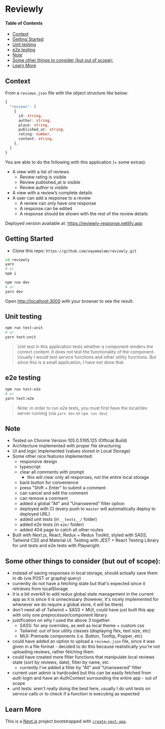 <h1>Reviewly</h1>

<h4>Table of Contents</h4>

- [Context](#context)
- [Getting Started](#getting-started)
- [Unit testing](#unit-testing)
- [e2e testing](#e2e-testing)
- [Note](#note)
- [Some other things to consider (but out of scope):](#some-other-things-to-consider-but-out-of-scope)
- [Learn More](#learn-more)

## Context

From a `reviews.json` file with the object structure like below: 
  
  ```typescript
  {
    "reviews": [
      {
        id: string,
        author: string,
        place: string,
        published_at: string,
        rating: number,
        content: string,
      },
    ]
  }
  ```

  You are able to do the following with this application (+ some extras):
- A view with a list of reviews
  - Review rating is visible
  - Review published_at is visible
  - Review author is visible
- A view with a review’s complete details
- A user can add a response to a review
  - A review can only have one response
  - A response can be edited
  - A response should be shown with the rest of the review details

Deployed version available at: https://reviewly-response.netlify.app

## Getting Started

- Clone this repo: `https://github.com/nayemalam/reviewly.git`

```bash
cd reviewly
yarn
# or
npm i
```

```bash
npm run dev
# or
yarn dev
```

Open [http://localhost:3000](http://localhost:3000) with your browser to see the result.

## Unit testing
  ```bash
  npm run test:unit
  # or
  yarn test:unit
  ```
> Unit test in this application tests whether a component renders the correct content. It does not test the functionality of the component. Usually I would test service functions and other utility functions. But since this is a small application, I have not done that.


## e2e testing
  ```bash
  npm run test:e2e
  # or
  yarn test:e2e
  ```

> Note: in order to run e2e tests, you must first have the local/dev server running (via `yarn dev` or `npm run dev`)

## Note
- Tested on Chrome Version 105.0.5195.125 (Official Build)
- Architecture implemented with proper file structuring
- UI and logic implemented (values stored in Local Storage)
- Some other nice features implemented: 
  - responsive design
  - typescript
  - clear all comments with  prompt
    - this will clear only all responses, not the entire local storage
  - back button for convenience
  - press "Shift + Enter" to submit a comment
  - can cancel and edit the comment
  - can remove a comment
  - added a global "All" and "Unanswered" filter option
  - deployed with CI (every push to `master` will automatically deploy to deployed URL)
  - added unit tests (in `__tests__/` folder)
  - added e2e tests (in `e2e/` folder)
  - added 404 page to catch all other routes
- Built with Next.js, React, Redux + Redux Toolkit, styled with SASS, Tailwind CSS and Material UI. Testing with JEST + React Testing Library for unit tests and e2e tests with Playwright.

## Some other things to consider (but out of scope):
- instead of saving responses in local storage, should actually save them in db (via POST or graphql query)
- currently do not have a fetching state but that's expected since it retrieves from localStorage
- it is a bit overkill to add redux global state management in the current app as it is since it is unnecessary (however, it's nicely implemented for whenever we do require a global store, it will be there)
- don't need all of Tailwind + SASS + MUI, could have just built this app with only one preprocessor/component library
- justification on why I used the above 3 together:
   - SASS: for any overrides, as well as local theme + custom css
   - Tailwind: out of box utility classes (displaying flex, text size, etc)
   - MUI: Premade components (i.e. Button, Tooltip, Popper, etc)
- could have added an option to upload a `reviews.json` file, since it was given in a file format - decided to do this because realistically you're not uploading reviews, rather fetching them
- could have created more filter functions that manipulate local reviews state (sort by reviews, date), filter by name, etc
  - currently I've added a filter by "All" and "Unanswered" filter
- current user admin is hardcoded but this can be easily fetched from auth login and have an AuthContext surrounding the entire app - out of scope
- unit tests: aren't really doing the best here, usually I do unit tests on service calls or to check if a function is executing as expected

## Learn More

This is a [Next.js](https://nextjs.org/) project bootstrapped with [`create-next-app`](https://github.com/vercel/next.js/tree/canary/packages/create-next-app).
